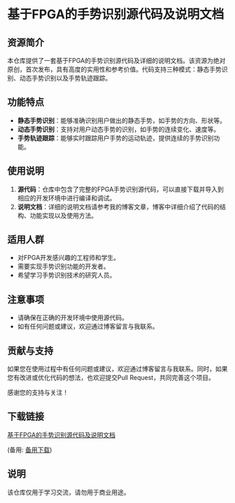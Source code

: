 # 基于FPGA的手势识别源代码及说明文档

## 资源简介

本仓库提供了一套基于FPGA的手势识别源代码及详细的说明文档。该资源为绝对原创，首次发布，具有高度的实用性和参考价值。代码支持三种模式：静态手势识别、动态手势识别以及手势轨迹跟踪。

## 功能特点

- **静态手势识别**：能够准确识别用户做出的静态手势，如手势的方向、形状等。
- **动态手势识别**：支持对用户动态手势的识别，如手势的连续变化、速度等。
- **手势轨迹跟踪**：能够实时跟踪用户手势的运动轨迹，提供连续的手势识别功能。

## 使用说明

1. **源代码**：仓库中包含了完整的FPGA手势识别源代码，可以直接下载并导入到相应的开发环境中进行编译和调试。
2. **说明文档**：详细的说明文档请参考我的博客文章，博客中详细介绍了代码的结构、功能实现以及使用方法。

## 适用人群

- 对FPGA开发感兴趣的工程师和学生。
- 需要实现手势识别功能的开发者。
- 希望学习手势识别技术的研究人员。

## 注意事项

- 请确保在正确的开发环境中使用源代码。
- 如有任何问题或建议，欢迎通过博客留言与我联系。

## 贡献与支持

如果您在使用过程中有任何问题或建议，欢迎通过博客留言与我联系。同时，如果您有改进或优化代码的想法，也欢迎提交Pull Request，共同完善这个项目。

感谢您的支持与关注！

## 下载链接
[基于FPGA的手势识别源代码及说明文档](https://pan.quark.cn/s/a5ef0105526d) 

(备用: [备用下载](https://pan.baidu.com/s/1nb6TupDTmIHjqlci24dHjg?pwd=1234))

## 说明

该仓库仅用于学习交流，请勿用于商业用途。
